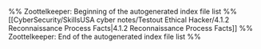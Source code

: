 %% Zoottelkeeper: Beginning of the autogenerated index file list  %%
 [[CyberSecurity/SkillsUSA cyber notes/Testout Ethical Hacker/4.1.2 Reconnaissance Process Facts|4.1.2 Reconnaissance Process Facts]]
%% Zoottelkeeper: End of the autogenerated index file list  %%
